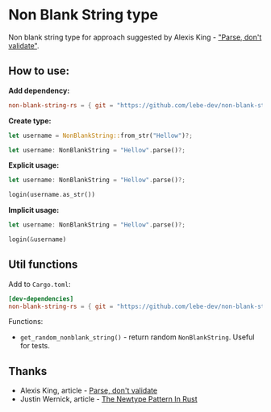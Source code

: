 # Non Blank String type

Non blank string type for approach suggested by Alexis King - ["Parse, don't validate"](https://lexi-lambda.github.io/blog/2019/11/05/parse-don-t-validate/).

## How to use:

**Add dependency:**

```toml
non-blank-string-rs = { git = "https://github.com/lebe-dev/non-blank-string-rs", version = "1.0.1" }
```

**Create type:**

```rust
let username = NonBlankString::from_str("Hellow")?;

let username: NonBlankString = "Hellow".parse()?;
```

**Explicit usage:**

```rust
let username: NonBlankString = "Hellow".parse()?;

login(username.as_str())
```

**Implicit usage:**

```rust
let username: NonBlankString = "Hellow".parse()?;

login(&username)
```

## Util functions

Add to `Cargo.toml`:

```toml
[dev-dependencies]
non-blank-string-rs = { git = "https://github.com/lebe-dev/non-blank-string-rs", version = "1.0.1", features = ["utils"] }
```

Functions:

- `get_random_nonblank_string()` - return random `NonBlankString`. Useful for tests.


## Thanks

- Alexis King, article - [Parse, don't validate](https://lexi-lambda.github.io/blog/2019/11/05/parse-don-t-validate/)
- Justin Wernick, article - [The Newtype Pattern In Rust](https://www.worthe-it.co.za/blog/2020-10-31-newtype-pattern-in-rust.html)
